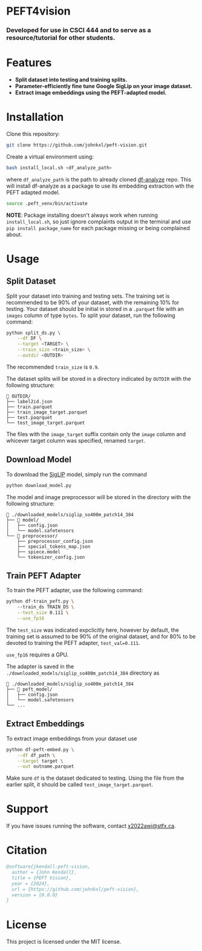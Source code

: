 # PEFT4vision

### Developed for use in CSCI 444 and to serve as a resource/tutorial for other students.

# Features

- **Split dataset into testing and training splits.**
- **Parameter-efficiently fine tune Google SigLip on your image dataset.**
- **Extract image embeddings using the PEFT-adapted model.**


# Installation
Clone this repository:
```bash
git clone https://github.com/johnkxl/peft-vision.git
```
Create a virtual environment using:
```bash
bash install_local.sh <df_analyze_path>
```
where `df_analyze_path` is the path to already cloned [df-analyze](https://github.com/stfxecutables/df-analyze) repo. This will install df-analyze as a package to use its embedding extraction wth the PEFT adapted model.
```bash
source .peft_venv/bin/activate 
```
**NOTE**: Package installing doesn't always work when running `install_local.sh`, so just ignore complaints output in the terminal and use `pip install package_name` for each package missing or being complained about.

# Usage
## Split Dataset

Split your dataset into training and testing sets. The training set is recommended to be 90% of your dataset, with the remaining 10% for testing. Your dataset should be initial in stored in a `.parquet` file with an `images` column of type `bytes`. To split your dataset, run the following command:
```bash
python split_ds.py \
    --df DF \
    --target <TARGET> \
    --train_size <train_size> \
    --outdir <OUTDIR>
```
The recommended `train_size` is `0.9`.

The dataset splits will be stored in a directory indicated by `OUTDIR` with the following structure:
```plaintext
📂 OUTDIR/
├── label2id.json
├── train.parquet
├── train_image_target.parquet
├── test.paqrquet
└── test_image_target.parquet
```
The files with the `image_target` suffix contain only the `image` column and whicever target column was specified, renamed `target`.


## Download Model

To download the
[SigLIP](https://huggingface.co/docs/transformers/en/model_doc/siglip)
model, simply run the command
```bash
python download_model.py
```
The model and image preprocessor will be stored in the directory with the following structure:
```plaintext
📂 ./downloaded_models/siglip_so400m_patch14_384
├── 📂 model/
│   ├── config.json
│   └── model.safetensors
└── 📂 preprocessor/
    ├── preprocessor_config.json
    ├── special_tokens_map.json
    ├── spiece.model
    └── tokenizer_config.json
```
## Train PEFT Adapter
To train the PEFT adapter, use the following command:
```bash
python df-train_peft.py \ 
    --train_ds TRAIN_DS \
    --test_size 0.111 \
    --use_fp16
```
The `test_size` was indicated expclicitly here, however by default, the training set is assumed to be 90% of the original dataset, and for 80% to be devoted to training the PEFT adapter, `test_val=0.111`.

`use_fp16` requires a GPU.

The adapter is saved in the `./downloaded_models/siglip_so400m_patch14_384` directory as
```plaintext
📂 ./downloaded_models/siglip_so400m_patch14_384
├── 📂 peft_model/
│   ├── config.json
│   └── model.safetensors
└── ...
```

## Extract Embeddings
To extract image embeddings from your dataset use 
```bash
python df-peft-embed.py \
    --df df_path \
    --target target \
    --out outname.parquet
```
Make sure `df` is the dataset dedicated to testing. Using the file from the earlier split, it should be called `test_image_target.parquet`.

# Support

If you have issues running the software, contact [x2022awi@stfx.ca](mailto:x2022awi@stfx.ca).

# Citation
```bibtex
@software{jkendall-peft-vision,
  author = {John Kendall},
  title = {PEFT Vision},
  year = {2024},
  url = {https://github.com/johnkxl/peft-vision},
  version = {0.0.0}
}
```

# License

This project is licensed under the MIT license.